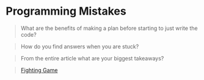 # Programming Mistakes 

> What are the benefits of making a plan before starting to just write the code?

> How do you find answers when you are stuck?

> From the entire article what are your biggest takeaways?

>[Fighting Game](https://connorh14.github.io/SlapGame/)

